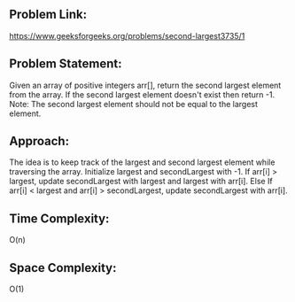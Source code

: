 ## Problem Link:
https://www.geeksforgeeks.org/problems/second-largest3735/1
## Problem Statement:
Given an array of positive integers arr[], return the second largest element from the array. If the second largest element doesn't exist then return -1. Note: The second largest element should not be equal to the largest element.
## Approach:
The idea is to keep track of the largest and second largest element while traversing the array. 
Initialize largest and secondLargest with -1. 
If arr[i] > largest, update secondLargest with largest and largest with arr[i]. 
Else If arr[i] < largest and arr[i] > secondLargest, update secondLargest with arr[i]. 
## Time Complexity: 
O(n) 
## Space Complexity: 
O(1)
